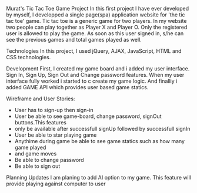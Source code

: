 Murat's Tic Tac Toe Game Project
In this first project I have ever developed by myself, I developped a single page(spa) application website for 'the tic tac toe' game. Tic tac toe is a generic game for two players. In my website two people can play together as Player X and Player O. Only the registered user is allowed to play the game. As soon as this user signed in, s/he can see the previous games and total games played as well.

Technologies
In this project, I used jQuery, AJAX, JavaScript, HTML and CSS technologies.

Development
First, I created my game board and i added my user interface. Sign In, Sign Up,
Sign Out and Change password features. When my user interface fully worked i started
to c create my game logic. And finalliy i added GAME API which provides user based
game statics.

Wireframe and User Stories:
- User has to sign-up then sign-in
- User be able to see game-board, change password, signOut buttons.This features
- only be available after successfull signUp followed by successfull signIn
- User be able to star playing game
- Anythime during game be able to see game statics such as how many game played
- and game moves
- Be able to  change password
- Be able to sign out

Planning Updates
 I am planing to add AI option to my game. This feature will provide playing
 against computer to user

